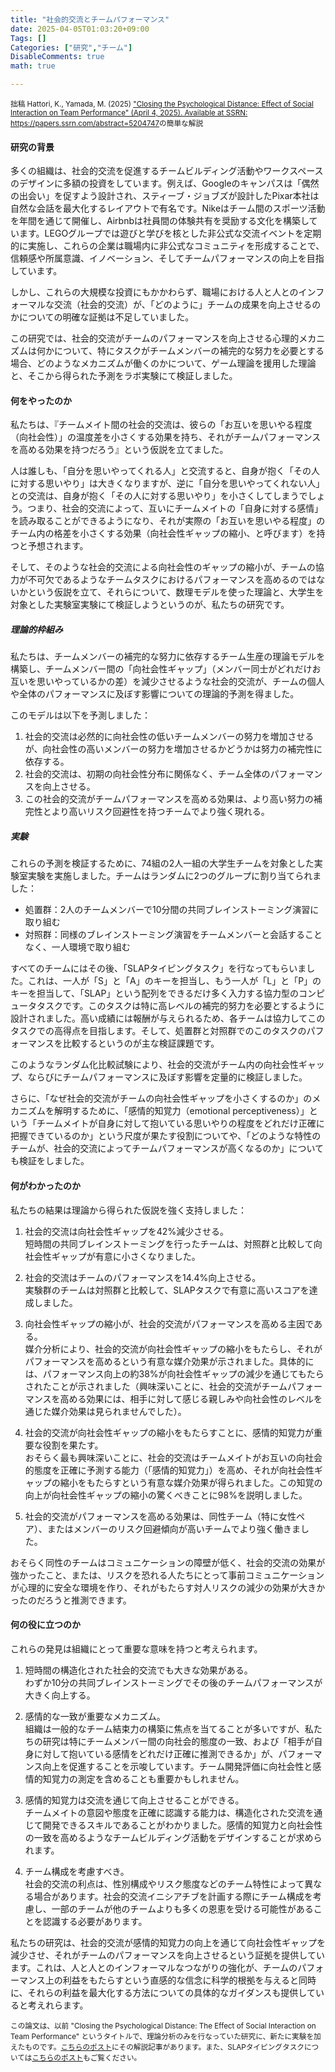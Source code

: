 ```yaml
---
title: "社会的交流とチームパフォーマンス"
date: 2025-04-05T01:03:20+09:00
Tags: []
Categories: ["研究","チーム"]
DisableComments: true
math: true

---
```


<small>
拙稿 Hattori, K., Yamada, M. (2025) <a href="https://papers.ssrn.com/abstract=5204747">"Closing the Psychological Distance: Effect of Social Interaction on Team Performance" (April 4, 2025). Available at SSRN: https://papers.ssrn.com/abstract=5204747</a>の簡単な解説
</small>



#### 研究の背景
多くの組織は、社会的交流を促進するチームビルディング活動やワークスペースのデザインに多額の投資をしています。例えば、Googleのキャンパスは「偶然の出会い」を促すよう設計され、スティーブ・ジョブズが設計したPixar本社は自然な会話を最大化するレイアウトで有名です。<!--more-->Nikeはチーム間のスポーツ活動を年間を通じて開催し、Airbnbは社員間の体験共有を奨励する文化を構築しています。LEGOグループでは遊びと学びを核とした非公式な交流イベントを定期的に実施し、これらの企業は職場内に非公式なコミュニティを形成することで、信頼感や所属意識、イノベーション、そしてチームパフォーマンスの向上を目指しています。

しかし、これらの大規模な投資にもかかわらず、職場における人と人とのインフォーマルな交流（社会的交流）が、「どのように」チームの成果を向上させるのかについての明確な証拠は不足していました。

この研究では、社会的交流がチームのパフォーマンスを向上させる心理的メカニズムは何かについて、特にタスクがチームメンバーの補完的な努力を必要とする場合、どのようなメカニズムが働くのかについて、ゲーム理論を援用した理論と、そこから得られた予測をラボ実験にて検証しました。


#### 何をやったのか

私たちは、『チームメイト間の社会的交流は、彼らの「お互いを思いやる程度（向社会性）」の温度差を小さくする効果を持ち、それがチームパフォーマンスを高める効果を持つだろう』という仮説を立てました。

人は誰しも、「自分を思いやってくれる人」と交流すると、自身が抱く「その人に対する思いやり」は大きくなりますが、逆に「自分を思いやってくれない人」との交流は、自身が抱く「その人に対する思いやり」を小さくしてしまうでしょう。つまり、社会的交流によって、互いにチームメイトの「自身に対する感情」を読み取ることができるようになり、それが実際の「お互いを思いやる程度」のチーム内の格差を小さくする効果（向社会性ギャップの縮小、と呼びます）を持つと予想されます。

そして、そのような社会的交流による向社会性のギャップの縮小が、チームの協力が不可欠であるようなチームタスクにおけるパフォーマンスを高めるのではないかという仮説を立て、それらについて、数理モデルを使った理論と、大学生を対象とした実験室実験にて検証しようというのが、私たちの研究です。

##### 理論的枠組み

私たちは、チームメンバーの補完的な努力に依存するチーム生産の理論モデルを構築し、チームメンバー間の「向社会性ギャップ」（メンバー同士がどれだけお互いを思いやっているかの差）を減少させるような社会的交流が、チームの個人や全体のパフォーマンスに及ぼす影響についての理論的予測を得ました。

このモデルは以下を予測しました：

1. 社会的交流は必然的に向社会性の低いチームメンバーの努力を増加させるが、向社会性の高いメンバーの努力を増加させるかどうかは努力の補完性に依存する。
2. 社会的交流は、初期の向社会性分布に関係なく、チーム全体のパフォーマンスを向上させる。
3. この社会的交流がチームパフォーマンスを高める効果は、より高い努力の補完性とより高いリスク回避性を持つチームでより強く現れる。

##### 実験

これらの予測を検証するために、74組の2人一組の大学生チームを対象とした実験室実験を実施しました。チームはランダムに2つのグループに割り当てられました：

- 処置群：2人のチームメンバーで10分間の共同ブレインストーミング演習に取り組む
- 対照群：同様のブレインストーミング演習をチームメンバーと会話することなく、一人環境で取り組む

すべてのチームにはその後、「SLAPタイピングタスク」を行なってもらいました。これは、一人が「S」と「A」のキーを担当し、もう一人が「L」と「P」のキーを担当して、「SLAP」という配列をできるだけ多く入力する協力型のコンピュータタスクです。このタスクは特に高レベルの補完的努力を必要とするように設計されました。高い成績には報酬が与えられるため、各チームは協力してこのタスクでの高得点を目指します。そして、処置群と対照群でのこのタスクのパフォーマンスを比較するというのが主な検証課題です。

このようなランダム化比較試験により、社会的交流がチーム内の向社会性ギャップ、ならびにチームパフォーマンスに及ぼす影響を定量的に検証しました。

さらに、「なぜ社会的交流がチームの向社会性ギャップを小さくするのか」のメカニズムを解明するために、「感情的知覚力（emotional perceptiveness）」という「チームメイトが自身に対して抱いている思いやりの程度をどれだけ正確に把握できているのか」という尺度が果たす役割についてや、「どのような特性のチームが、社会的交流によってチームパフォーマンスが高くなるのか」についても検証をしました。

#### 何がわかったのか

私たちの結果は理論から得られた仮説を強く支持しました：

1. 社会的交流は向社会性ギャップを42%減少させる。  
   短時間の共同ブレインストーミングを行ったチームは、対照群と比較して向社会性ギャップが有意に小さくなりました。

2. 社会的交流はチームのパフォーマンスを14.4%向上させる。  
   実験群のチームは対照群と比較して、SLAPタスクで有意に高いスコアを達成しました。

3. 向社会性ギャップの縮小が、社会的交流がパフォーマンスを高める主因である。  
   媒介分析により、社会的交流が向社会性ギャップの縮小をもたらし、それがパフォーマンスを高めるという有意な媒介効果が示されました。具体的には、パフォーマンス向上の約38%が向社会性ギャップの減少を通じてもたらされたことが示されました（興味深いことに、社会的交流がチームパフォーマンスを高める効果には、相手に対して感じる親しみや向社会性のレベルを通じた媒介効果は見られませんでした）。

4. 社会的交流が向社会性ギャップの縮小をもたらすことに、感情的知覚力が重要な役割を果たす。  
   おそらく最も興味深いことに、社会的交流はチームメイトがお互いの向社会的態度を正確に予測する能力（「感情的知覚力」）を高め、それが向社会性ギャップの縮小をもたらすという有意な媒介効果が得られました。この知覚の向上が向社会性ギャップの縮小の驚くべきことに98%を説明しました。

5. 社会的交流がパフォーマンスを高める効果は、同性チーム（特に女性ペア）、またはメンバーのリスク回避傾向が高いチームでより強く働きました。

おそらく同性のチームはコミュニケーションの障壁が低く、社会的交流の効果が強かったこと、または、リスクを恐れる人たちにとって事前コミュニケーションが心理的に安全な環境を作り、それがもたらす対人リスクの減少の効果が大きかったのだろうと推測できます。

#### 何の役に立つのか

これらの発見は組織にとって重要な意味を持つと考えられます。

1. 短時間の構造化された社会的交流でも大きな効果がある。  
   わずか10分の共同ブレインストーミングでその後のチームパフォーマンスが大きく向上する。

2. 感情的な一致が重要なメカニズム。  
   組織は一般的なチーム結束力の構築に焦点を当てることが多いですが、私たちの研究は特にチームメンバー間の向社会的態度の一致、および「相手が自身に対して抱いている感情をどれだけ正確に推測できるか」が、パフォーマンス向上を促進することを示唆しています。チーム開発評価に向社会性と感情的知覚力の測定を含めることも重要かもしれません。

3. 感情的知覚力は交流を通じて向上させることができる。  
   チームメイトの意図や態度を正確に認識する能力は、構造化された交流を通じて開発できるスキルであることがわかりました。感情的知覚力と向社会性の一致を高めるようなチームビルディング活動をデザインすることが求められます。

4. チーム構成を考慮すべき。  
   社会的交流の利点は、性別構成やリスク態度などのチーム特性によって異なる場合があります。社会的交流イニシアチブを計画する際にチーム構成を考慮し、一部のチームが他のチームよりも多くの恩恵を受ける可能性があることを認識する必要があります。

私たちの研究は、社会的交流が感情的知覚力の向上を通じて向社会性ギャップを減少させ、それがチームのパフォーマンスを向上させるという証拠を提供しています。これは、人と人とのインフォーマルなつながりの強化が、チームのパフォーマンス上の利益をもたらすという直感的な信念に科学的根拠を与えると同時に、それらの利益を最大化する方法についての具体的なガイダンスも提供していると考えれらます。



<small>
この論文は、以前 "Closing the Psychological Distance: The Effect of Social Interaction on Team Performance" というタイトルで、理論分析のみを行なっていた研究に、新たに実験を加えたものです。<a href="https://httrksk.github.io/jp/post/20230412/">こちらのポスト</a>にその解説記事があります。また、SLAPタイピングタスクについては<a href="https://httrksk.github.io/jp/post/20240517/">こちらのポスト</a>もご覧ください。
</small>
